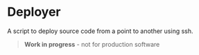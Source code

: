 
# Deployer

A script to deploy source code from a point to another using ssh.

> __Work in progress__ - not for production software
